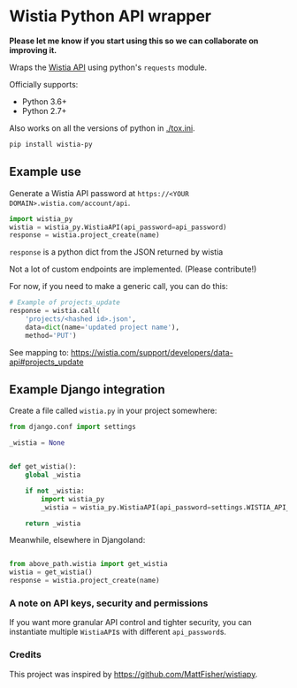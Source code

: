 # Wistia Python API wrapper

**Please let me know if you start using this so we can collaborate on improving it.**

Wraps the [Wistia API](https://wistia.com/support/developers) using python's `requests` module.

Officially supports:

* Python 3.6+
* Python 2.7+

Also works on all the versions of python in [./tox.ini](./tox.ini).

```bash
pip install wistia-py
```

## Example use

Generate a Wistia API password at `https://<YOUR DOMAIN>.wistia.com/account/api`.

```python
import wistia_py
wistia = wistia_py.WistiaAPI(api_password=api_password)
response = wistia.project_create(name)
```

`response` is a python dict from the JSON returned by wistia

Not a lot of custom endpoints are implemented. (Please contribute!)

For now, if you need to make a generic call, you can do this:

```python
# Example of projects_update
response = wistia.call(
    'projects/<hashed id>.json',
    data=dict(name='updated project name'),
    method='PUT')
```

See mapping to: https://wistia.com/support/developers/data-api#projects_update

## Example Django integration

Create a file called `wistia.py` in your project somewhere:

```python
from django.conf import settings

_wistia = None


def get_wistia():
    global _wistia

    if not _wistia:
        import wistia_py
        _wistia = wistia_py.WistiaAPI(api_password=settings.WISTIA_API_PASSWORD)

    return _wistia
```

Meanwhile, elsewhere in Djangoland:

```python

from above_path.wistia import get_wistia
wistia = get_wistia()
response = wistia.project_create(name)
```

### A note on API keys, security and permissions

If you want more granular API control and tighter security, you can instantiate
multiple `WistiaAPI`s with different `api_password`s.

### Credits

This project was inspired by https://github.com/MattFisher/wistiapy.

